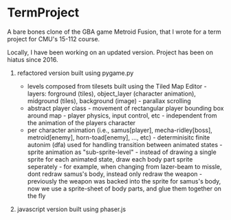 # TermProject

A bare bones clone of the GBA game Metroid Fusion, that I  wrote for a term project for CMU's 15-112 course.

Locally, I have been working on an updated version. Project has been on hiatus since 2016.
1. refactored version built using pygame.py 
    * levels composed from tilesets built using the Tiled Map Editor
          - layers: forground (tiles), object_layer (character animation), midground (tiles), background (image) 
          - parallax scrolling 
    * abstract player class 
          - movement of rectangular player bounding box around map
          - player physics, input control, etc
          - independent from the animation of the players character
    * per character animation (i.e., samus[player], mecha-ridley[boss], metroid[enemy], horn-toad[enemy], ..., etc) 
          - determinisitc finite autonim (dfa) used for handling transition between animated states
          - sprite animation as "sub-sprite-level"
              - instead of drawing a single sprite for each animated state, draw each body part sprite seperately
                   - for example, when changing from lazer-beam to missle, dont redraw samus's body, instead only redraw the weapon
                   - previously the weapon was backed into the sprite for samus's body, now we use a sprite-sheet of body parts, and glue them together on the fly
                
  
2. javascript version built using phaser.js
